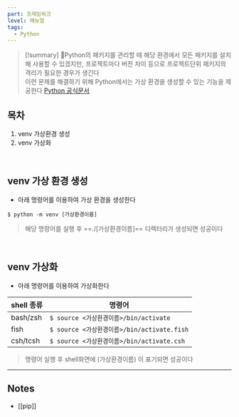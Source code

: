 ```yaml
---
part: 프레임워크
level: 매뉴얼
tags:
  - Python
---
```

> [!summary]
> Python의 패키지를 관리할 때 해당 환경에서 모든 패키지를 설치해 사용할 수 있겠지만, 프로젝트마다 버전 차이 등으로 프로젝트단위 패키지의 격리가 필요한 경우가 생긴다<br>
> 이런 문제를 해결하기 위해 Python에서는 가상 환경을 생성할 수 있는 기능을 제공한다
> [Python 공식문서](https://docs.python.org/ko/3/library/venv.html)


## 목차
1. venv 가상환경 생성
2. venv 가상화

<br>

## venv 가상 환경 생성
- 아래 명령어를 이용하여 가상 환경을 생성한다
~~~
$ python -m venv [가상환경이름]
~~~
> 해당 명령어를 실행 후 ==./\[가상환경이름]== 디렉터리가 생성되면 성공이다

<br>

## venv 가상화
- 아래 명령어를 이용하여 가상화한다

| shell 종류 | 명령어 |
| ---- | ---- |
| bash/zsh | `$ source <가상환경이름>/bin/activate` |
| fish | `$ source <가상환경이름>/bin/activate.fish` |
| csh/tcsh | `$ source <가상환경이름>/bin/activate.csh` |
> 명령어 실행 후 shell화면에 (가상환경이름) 이 표기되면 성공이다

---
## Notes
- [[pip]]